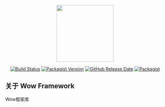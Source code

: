 <p align="center"><a href="https://github.com/925528594/wow-framework"><img src="https://github.com/925528594/wow-framework/raw/master/box.png" width="180"></a></p>

<p align="center">
<a href="https://travis-ci.org/github/925528594"><img src="https://travis-ci.org/925528594/wow-framework.svg" alt="Build Status"></a>
<a href="https://packagist.org/packages/925528594/wow-framework"><img src="https://img.shields.io/packagist/v/925528594/wow-framework" alt="Packagist Version"></a>
<a href="https://github.com/925528594/wow-framework"><img src="https://img.shields.io/github/release-date/925528594/wow-framework" alt="GitHub Release Date"></a>
<a href="https://github.com/925528594/wow-framework"><img src="https://img.shields.io/github/license/925528594/wow-framework" alt="Packagist"></a>
</p>

## 关于 Wow Framework
Wow框架库